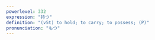 ```yaml
---
powerlevel: 332
expression: "持つ"
definition: "(v5t) to hold; to carry; to possess; (P)"
pronunciation: "もつ"
---
```

